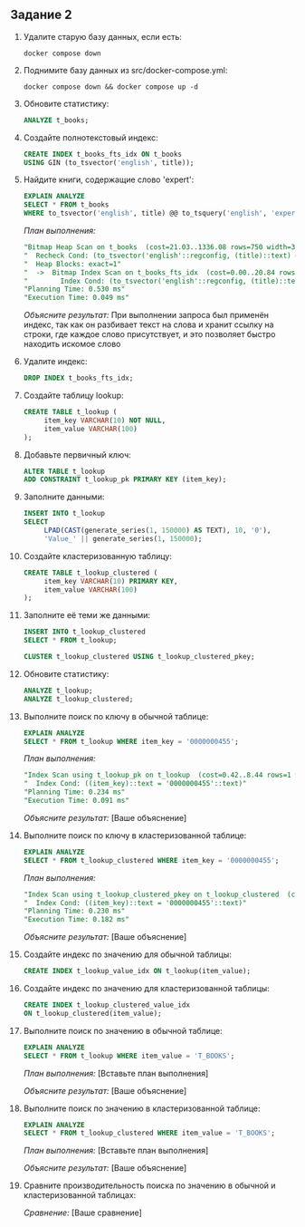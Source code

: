 ## Задание 2

1. Удалите старую базу данных, если есть:
    ```shell
    docker compose down
    ```

2. Поднимите базу данных из src/docker-compose.yml:
    ```shell
    docker compose down && docker compose up -d
    ```

3. Обновите статистику:
    ```sql
    ANALYZE t_books;
    ```

4. Создайте полнотекстовый индекс:
    ```sql
    CREATE INDEX t_books_fts_idx ON t_books 
    USING GIN (to_tsvector('english', title));
    ```

5. Найдите книги, содержащие слово 'expert':
    ```sql
    EXPLAIN ANALYZE
    SELECT * FROM t_books 
    WHERE to_tsvector('english', title) @@ to_tsquery('english', 'expert');
    ```
    
    *План выполнения:*
    ```sql
    "Bitmap Heap Scan on t_books  (cost=21.03..1336.08 rows=750 width=33) (actual time=0.022..0.023 rows=1 loops=1)"
    "  Recheck Cond: (to_tsvector('english'::regconfig, (title)::text) @@ '''expert'''::tsquery)"
    "  Heap Blocks: exact=1"
    "  ->  Bitmap Index Scan on t_books_fts_idx  (cost=0.00..20.84 rows=750 width=0) (actual time=0.018..0.018 rows=1 loops=1)"
    "        Index Cond: (to_tsvector('english'::regconfig, (title)::text) @@ '''expert'''::tsquery)"
    "Planning Time: 0.530 ms"
    "Execution Time: 0.049 ms"
    ```
    
    *Объясните результат:*
    При выполнении запроса был применён индекс, так как он разбивает текст на слова и хранит ссылку на строки, где каждое слово присутствует, и это позволяет быстро находить искомое слово

6. Удалите индекс:
    ```sql
    DROP INDEX t_books_fts_idx;
    ```

7. Создайте таблицу lookup:
    ```sql
    CREATE TABLE t_lookup (
         item_key VARCHAR(10) NOT NULL,
         item_value VARCHAR(100)
    );
    ```

8. Добавьте первичный ключ:
    ```sql
    ALTER TABLE t_lookup 
    ADD CONSTRAINT t_lookup_pk PRIMARY KEY (item_key);
    ```

9. Заполните данными:
    ```sql
    INSERT INTO t_lookup 
    SELECT 
         LPAD(CAST(generate_series(1, 150000) AS TEXT), 10, '0'),
         'Value_' || generate_series(1, 150000);
    ```

10. Создайте кластеризованную таблицу:
     ```sql
     CREATE TABLE t_lookup_clustered (
          item_key VARCHAR(10) PRIMARY KEY,
          item_value VARCHAR(100)
     );
     ```

11. Заполните её теми же данными:
     ```sql
     INSERT INTO t_lookup_clustered 
     SELECT * FROM t_lookup;
     
     CLUSTER t_lookup_clustered USING t_lookup_clustered_pkey;
     ```

12. Обновите статистику:
     ```sql
     ANALYZE t_lookup;
     ANALYZE t_lookup_clustered;
     ```

13. Выполните поиск по ключу в обычной таблице:
     ```sql
     EXPLAIN ANALYZE
     SELECT * FROM t_lookup WHERE item_key = '0000000455';
     ```
     
     *План выполнения:*
     ```sql
     "Index Scan using t_lookup_pk on t_lookup  (cost=0.42..8.44 rows=1 width=23) (actual time=0.053..0.054 rows=1 loops=1)"
     "  Index Cond: ((item_key)::text = '0000000455'::text)"
     "Planning Time: 0.234 ms"
     "Execution Time: 0.091 ms"
     ```
     
     *Объясните результат:*
     [Ваше объяснение]

14. Выполните поиск по ключу в кластеризованной таблице:
     ```sql
     EXPLAIN ANALYZE
     SELECT * FROM t_lookup_clustered WHERE item_key = '0000000455';
     ```
     
     *План выполнения:*
     ```sql
     "Index Scan using t_lookup_clustered_pkey on t_lookup_clustered  (cost=0.42..8.44 rows=1 width=23) (actual time=0.138..0.139            rows=1 loops=1)"
     "  Index Cond: ((item_key)::text = '0000000455'::text)"
     "Planning Time: 0.230 ms"
     "Execution Time: 0.182 ms"
     ```
     
     *Объясните результат:*
     [Ваше объяснение]

15. Создайте индекс по значению для обычной таблицы:
     ```sql
     CREATE INDEX t_lookup_value_idx ON t_lookup(item_value);
     ```

16. Создайте индекс по значению для кластеризованной таблицы:
     ```sql
     CREATE INDEX t_lookup_clustered_value_idx 
     ON t_lookup_clustered(item_value);
     ```

17. Выполните поиск по значению в обычной таблице:
     ```sql
     EXPLAIN ANALYZE
     SELECT * FROM t_lookup WHERE item_value = 'T_BOOKS';
     ```
     
     *План выполнения:*
     [Вставьте план выполнения]
     
     *Объясните результат:*
     [Ваше объяснение]

18. Выполните поиск по значению в кластеризованной таблице:
     ```sql
     EXPLAIN ANALYZE
     SELECT * FROM t_lookup_clustered WHERE item_value = 'T_BOOKS';
     ```
     
     *План выполнения:*
     [Вставьте план выполнения]
     
     *Объясните результат:*
     [Ваше объяснение]

19. Сравните производительность поиска по значению в обычной и кластеризованной таблицах:
     
     *Сравнение:*
     [Ваше сравнение]
